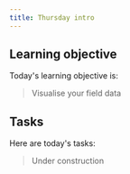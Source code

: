```yaml
---
title: Thursday intro
---
```


## Learning objective
Today's learning objective is:
> Visualise your field data

## Tasks
Here are today's tasks:
> Under construction